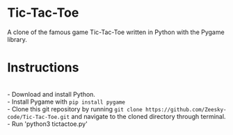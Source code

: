 # Tic-Tac-Toe
A clone of the famous game Tic-Tac-Toe written in Python with the Pygame library.

Instructions
===============

<br> - Download and install Python.
<br> - Install Pygame with `pip install pygame`
<br> - Clone this git repository by running `git clone https://github.com/Zeesky-code/Tic-Tac-Toe.git` and navigate to the cloned directory through terminal.
<br> - Run 'python3 tictactoe.py'

